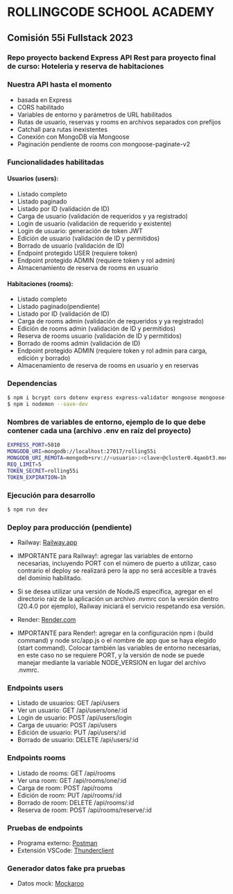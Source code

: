 # ROLLINGCODE SCHOOL ACADEMY
## Comisión 55i Fullstack 2023
### Repo proyecto backend Express API Rest para proyecto final de curso: Hoteleria y reserva de habitaciones

### Nuestra API hasta el momento
- basada en Express
- CORS habilitado
- Variables de entorno y parámetros de URL habilitados
- Rutas de usuario, reservas y rooms en archivos separados con prefijos
- Catchall para rutas inexistentes
- Conexión con MongoDB vía Mongoose
- Paginación pendiente de rooms con mongoose-paginate-v2

### Funcionalidades habilitadas
#### Usuarios (users):
- Listado completo
- Listado paginado
- Listado por ID (validación de ID)
- Carga de usuario (validación de requeridos y ya registrado)
- Login de usuario (validación de requerido y existente)
- Login de usuario: generación de token JWT
- Edición de usuario (validación de ID y permitidos)
- Borrado de usuario (validación de ID)
- Endpoint protegido USER (requiere token)
- Endpoint protegido ADMIN (requiere token y rol admin)
- Almacenamiento de reserva de rooms en usuario

#### Habitaciones (rooms):
- Listado completo
- Listado paginado(pendiente)
- Listado por ID (validación de ID)
- Carga de rooms admin (validación de requeridos y ya registrado)
- Edición de rooms admin (validación de ID y permitidos)
- Reserva de rooms usuario (validación de ID y permitidos)
- Borrado de rooms admin (validación de ID)
- Endpoint protegido ADMIN (requiere token y rol admin para carga, edición y borrado)
- Almacenamiento de reserva de rooms en usuario y en reservas

### Dependencias
```bash
$ npm i bcrypt cors dotenv express express-validator mongoose mongoose-paginate-v2
$ npm i nodemon --save-dev
```

### Nombres de variables de entorno, ejemplo de lo que debe contener cada una (archivo .env en raíz del proyecto)
```bash
EXPRESS_PORT=5010
MONGODB_URI=mongodb://localhost:27017/rolling55i
MONGODB_URI_REMOTA=mongodb+srv://<usuario>:<clave>@cluster0.4qaobt3.mongodb.net/hoteleria
REQ_LIMIT=5
TOKEN_SECRET=rolling55i
TOKEN_EXPIRATION=1h
```

### Ejecución para desarrollo
```bash
$ npm run dev
```


### Deploy para producción (pendiente)
- Railway: [Railway.app](https://railway.app/)
- IMPORTANTE para Railway!: agregar las variables de entorno necesarias, incluyendo PORT con el número de puerto a utilizar, caso contrario el deploy se realizará pero la app no será accesible a través del dominio habilitado.
- Si se desea utilizar una versión de NodeJS específica, agregar en el directorio raíz de la aplicación un archivo .nvmrc con la versión dentro (20.4.0 por ejemplo), Railway iniciará el servicio respetando esa versión.

- Render: [Render.com](https://render.com/)
- IMPORTANTE para Render!: agregar en la configuración npm i (build command) y node src/app.js o el nombre de app que se haya elegido (start command). Colocar también las variables de entorno necesarias, en este caso no se requiere PORT, y la versión de node se puede manejar mediante la variable NODE_VERSION en lugar del archivo .nvmrc.

### Endpoints users
- Listado de usuarios: GET /api/users
- Ver un usuario: GET /api/users/one/:id
- Login de usuario: POST /api/users/login
- Carga de usuario: POST /api/users
- Edición de usuario: PUT /api/users/:id
- Borrado de usuario: DELETE /api/users/:id

### Endpoints rooms
- Listado de rooms: GET /api/rooms
- Ver una room: GET /api/rooms/one/:id
- Carga de room: POST /api/rooms
- Edición de room: PUT /api/rooms/:id
- Borrado de room: DELETE /api/rooms/:id
- Reserva de room: POST /api/rooms/reserve/:id


### Pruebas de endpoints
- Programa externo: [Postman](https://www.postman.com/downloads/)
- Extensión VSCode: [Thunderclient](https://www.thunderclient.com/)


### Generador datos fake pra pruebas
- Datos mock: [Mockaroo](https://www.mockaroo.com/)